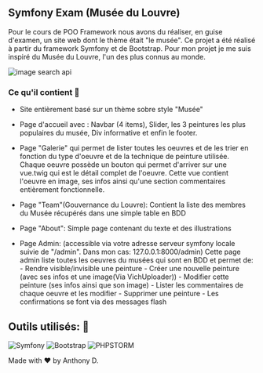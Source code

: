 ## Symfony Exam (Musée du Louvre)


Pour le cours de POO Framework nous avons du réaliser, en guise d'examen, un site web dont le thème était "le musée".
Ce projet a été réalisé à partir du framework Symfony et de Bootstrap.
Pour mon projet je me suis inspiré du Musée du Louvre, l'un des plus connus au monde.

![image search api](https://i.postimg.cc/85gQ9zwg/2022-11-03-22-28-35.png)


### Ce qu'il contient :beginner:  

- Site entièrement basé sur un thème sobre style "Musée" 
- Page d'accueil avec : Navbar (4 items), Slider, les 3 peintures les plus populaires du musée, Div informative et enfin le footer.
- Page "Galerie" qui permet de lister toutes les oeuvres et de les trier en fonction du type d'oeuvre et de la technique de peinture utilisée.
  Chaque oeuvre possède un bouton qui permet d'arriver sur une vue.twig qui est le détail complet de l'oeuvre. 
  Cette vue contient l'oeuvre en image, ses infos ainsi qu'une section commentaires entièrement fonctionnelle.
- Page "Team"(Gouvernance du Louvre): Contient la liste des membres du Musée récupérés dans une simple table en BDD
- Page "About": Simple page contenant du texte et des illustrations

- Page Admin: (accessible via votre adresse serveur symfony locale suivie de "/admin". Dans mon cas: 127.0.0.1:8000/admin)
  Cette page admin liste toutes les oeuvres du musées qui sont en BDD et permet de:
      - Rendre visible/invisible une peinture
      - Créer une nouvelle peinture (avec ses infos et une image(Via VichUploader))
      - Modifier cette peinture (ses infos ainsi que son image)
      - Lister les commentaires de chaque oeuvre et les modifier
      - Supprimer une peinture
      - Les confirmations se font via des messages flash

## Outils utilisés: :diamond_shape_with_a_dot_inside:
![Symfony](https://img.shields.io/badge/Symfony-V6-red)
![Bootstrap](https://img.shields.io/badge/Bootstrap-V5-blue)
![PHPSTORM](https://img.shields.io/badge/PhpStorm-IDE-purple)


Made with :heart: by Anthony D.
